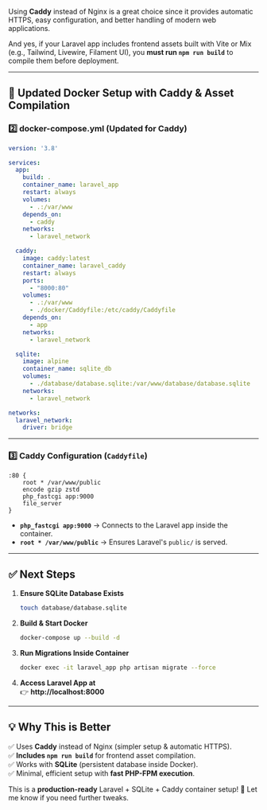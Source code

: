 Using **Caddy** instead of Nginx is a great choice since it provides automatic HTTPS, easy configuration, and better handling of modern web applications.  

And yes, if your Laravel app includes frontend assets built with Vite or Mix (e.g., Tailwind, Livewire, Filament UI), you **must run `npm run build`** to compile them before deployment.

---

## **📝 Updated Docker Setup with Caddy & Asset Compilation**  

### **2️⃣ docker-compose.yml (Updated for Caddy)**
```yaml
version: '3.8'

services:
  app:
    build: .
    container_name: laravel_app
    restart: always
    volumes:
      - .:/var/www
    depends_on:
      - caddy
    networks:
      - laravel_network

  caddy:
    image: caddy:latest
    container_name: laravel_caddy
    restart: always
    ports:
      - "8000:80"
    volumes:
      - .:/var/www
      - ./docker/Caddyfile:/etc/caddy/Caddyfile
    depends_on:
      - app
    networks:
      - laravel_network

  sqlite:
    image: alpine
    container_name: sqlite_db
    volumes:
      - ./database/database.sqlite:/var/www/database/database.sqlite
    networks:
      - laravel_network

networks:
  laravel_network:
    driver: bridge
```

---

### **3️⃣ Caddy Configuration (`Caddyfile`)**
```caddy
:80 {
    root * /var/www/public
    encode gzip zstd
    php_fastcgi app:9000
    file_server
}
```
- **`php_fastcgi app:9000`** → Connects to the Laravel app inside the container.
- **`root * /var/www/public`** → Ensures Laravel's `public/` is served.

---

## **✅ Next Steps**
1. **Ensure SQLite Database Exists**  
   ```bash
   touch database/database.sqlite
   ```

2. **Build & Start Docker**  
   ```bash
   docker-compose up --build -d
   ```

3. **Run Migrations Inside Container**  
   ```bash
   docker exec -it laravel_app php artisan migrate --force
   ```

4. **Access Laravel App at**  
   👉 **http://localhost:8000**

---

## **💡 Why This is Better**
✅ Uses **Caddy** instead of Nginx (simpler setup & automatic HTTPS).  
✅ **Includes `npm run build`** for frontend asset compilation.  
✅ Works with **SQLite** (persistent database inside Docker).  
✅ Minimal, efficient setup with **fast PHP-FPM execution**.  

This is a **production-ready** Laravel + SQLite + Caddy container setup! 🚀 Let me know if you need further tweaks.